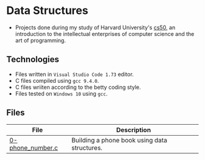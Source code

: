 # Data Structures

- Projects done during my study of Harvard University's [cs50](https://learning.edx.org/course/course-v1:HarvardX+CS50+X/block-v1:HarvardX+CS50+X+type@sequential+block@3c550787b1d1470bbdba91d14392bd43/block-v1:HarvardX+CS50+X+type@vertical+block@ffc346411661409a901306ca7c2b7b54), an introduction to the intellectual enterprises of computer science and the art of programming. 

## Technologies
- Files written in ```Visual Studio Code 1.73``` editor. 
- C files compiled using ```gcc 9.4.0```.
- C files wriiten according to the betty coding style. 
- Files tested on ```Windows 10``` using ```gcc```.

## Files

| File | Description |
| ---  | --- |
|[0-phone_number.c](0-phone_number.c)|Building a phone book using data structures.|
